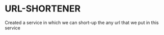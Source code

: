 # URL-SHORTENER
Created a service in which we can short-up the any url that we put in this service 
